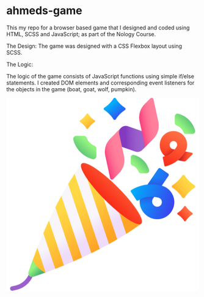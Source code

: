 # ahmeds-game

This my repo for a browser based game that I designed and coded using HTML, SCSS and JavaScript; as part of the Nology Course.

The Design:
The game was designed with a CSS Flexbox layout using SCSS.

The Logic:

The logic of the game consists of JavaScript functions using simple if/else statements. I created DOM elements and corresponding event listeners for the objects in the game (boat, goat, wolf, pumpkin).

<img src="./images/confetti.svg">
